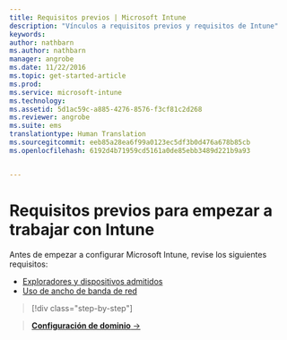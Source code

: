 ```yaml
---
title: Requisitos previos | Microsoft Intune
description: "Vínculos a requisitos previos y requisitos de Intune"
keywords: 
author: nathbarn
ms.author: nathbarn
manager: angrobe
ms.date: 11/22/2016
ms.topic: get-started-article
ms.prod: 
ms.service: microsoft-intune
ms.technology: 
ms.assetid: 5d1ac59c-a885-4276-8576-f3cf81c2d268
ms.reviewer: angrobe
ms.suite: ems
translationtype: Human Translation
ms.sourcegitcommit: eeb85a28ea6f99a0123ec5df3b0d476a678b85cb
ms.openlocfilehash: 6192d4b71959cd5161a0de85ebb3489d221b9a93


---
```


# <a name="prerequisites-to-getting-started-with-intune"></a>Requisitos previos para empezar a trabajar con Intune

Antes de empezar a configurar Microsoft Intune, revise los siguientes requisitos:

- [Exploradores y dispositivos admitidos](supported-mobile-devices-and-computers.md)
- [Uso de ancho de banda de red](network-bandwidth-use.md)

>[!div class="step-by-step"]

>[**Configuración de dominio** &rarr;](supported-mobile-devices-and-computers.md)  



<!--HONumber=Dec16_HO2-->


